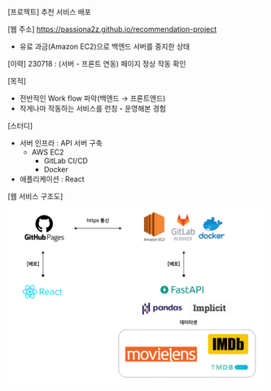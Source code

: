 [프로젝트]
추천 서비스 배포

[웹 주소]
https://passiona2z.github.io/recommendation-project
- 유료 과금(Amazon EC2)으로 백엔드 서버를 중지한 상태

[이력]
230718 : (서버 - 프론트 연동) 페이지 정상 작동 확인

[목적]
- 전반적인 Work flow 파악(백엔드 → 프론트엔드)
- 작게나마 작동하는 서비스를 런칭・운영해본 경험

[스터디]
- 서버 인프라 : API 서버 구축
    - AWS EC2
        - GitLab CI/CD
        - Docker
- 애플리케이션 : React

[웹 서비스 구조도]
![](./image.png)